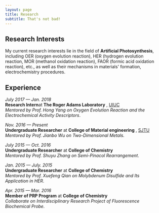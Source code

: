 ```yaml
---
layout: page
title: Research
subtitle: That's not bad!
---
```


## Research Interests 

My current research interests lie in the field of **Artificial Photosynthesis**, including OER (oxygen evolution reaction), HER (hydrogen evolution reaction, MOR (methanol oxidation reaction), FAOR (formic acid oxidation reaction), etc., as well as their mechanisms in materials' formation, electrochemistry procedures.

## Experience

*July 2017 — Jan. 2018* <br>
**Research Intern**at **The Roger Adams Laboratory** , [UIUC](http://illinois.edu/)<br>
*Mentored by Prof. Hong Yang on Oxygen Evolution Reaction and the Electrochemical Activity Descriptors*.





*Nov. 2016 — Present* <br>
**Undergraduate Researcher** at **College of Material engineering** , [SJTU](http://en.sjtu.edu.cn/)<br>
*Mentored by Prof. Jianbo Wu on Two-Dimensional Metals.*





*July 2015 — Oct. 2016*<br>
**Undergraduate Researcher** at **College of Chemistry** <br>
*Mentored by Prof. Shuyu Zhang on Semi-Pinacol Rearrangement*.





*Jan. 2015 — July. 2015*<br>
**Undergraduate Researcher** at **College of Chemistry**<br>
*Mentored by Prof. Xuefeng Qian on Molybdenum Disulfide and Its Application in HER*.





*Apr. 2015 — Mar. 2016*<br>
**Member of PRP Program** at **College of Chemistry**<br>
*Collaborate on Interdisciplinary Research Project of  Fluorescence Biochemical Probe.*